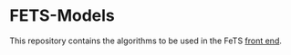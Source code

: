 # FETS-Models

This repository contains the algorithms to be used in the FeTS [front end](https://github.com/FETS-AI/Front-End).
